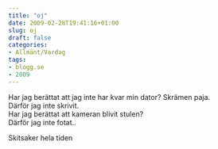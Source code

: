 ```yaml
---
title: "oj"
date: 2009-02-28T19:41:16+01:00
slug: oj
draft: false
categories:
- Allmänt/Vardag
tags:
- blogg.se
- 2009
---
```

Har jag berättat att jag inte har kvar min dator? Skrämen paja.  
Därför jag inte skrivit.  
Har jag berättat att kameran blivit stulen?  
Därför jag inte fotat..  
  
Skitsaker hela tiden